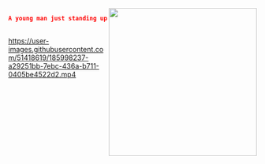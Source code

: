 <!-- ##

<img align="right" width="300" src="https://i.imgur.com/ugWb6BU.gif" /> -->
<img align="right" width="300" src="https://count.getloli.com/get/@deoncn" />





```json  
A young man just standing up.
   
```
<!-- <a href="https://deoncn.github.io" target="_blank">deoncn.github.io</a> -->
<!-- ![Deoncn's GitHub stats](https://github-readme-stats.vercel.app/api?username=deoncn&theme=radical&show_icons=true) ![Deoncn](https://github-readme-stats.vercel.app/api/top-langs/?username=deoncn&hide=html&layout=compact&theme=radical)
![](https://github-profile-summary-cards.vercel.app/api/cards/profile-details?username=deoncn&theme=monokai) -->

https://user-images.githubusercontent.com/51418619/185998237-a29251bb-7ebc-436a-b711-0405be4522d2.mp4
